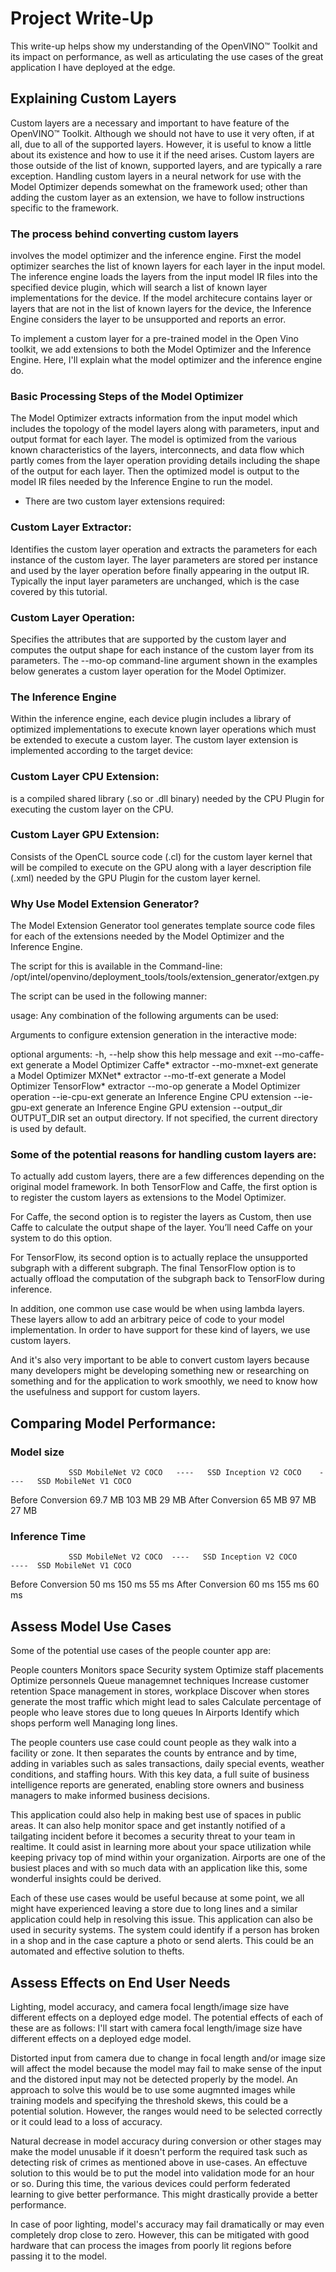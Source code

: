 # Project Write-Up
This write-up helps show my understanding of the OpenVINO™ Toolkit and its impact on performance, as well as articulating the use cases of the great application I have deployed at the edge.

## Explaining Custom Layers
Custom layers are a necessary and important to have feature of the OpenVINO™ Toolkit.   Although we should not have to use it very often, if at all, due to all of the supported layers. However, it is useful to know a little about its existence and how to use it if the need arises.  Custom layers are those outside of the list of known, supported layers, and are typically a rare exception. Handling custom layers in a neural network for use with the Model Optimizer depends somewhat on the framework used; other than adding the custom layer as an extension, we have to follow instructions specific to the framework.

### The process behind converting custom layers 
involves the model optimizer and the inference engine.  First the model optimizer searches the list of known layers for each layer in the input model. The inference engine loads the layers from the input model IR files into the specified device plugin, which will search a list of known layer implementations for the device. If the model architecure contains layer or layers that are not in the list of known layers for the device, the Inference Engine considers the layer to be unsupported and reports an error. 

To implement a custom layer for a pre-trained model in the Open Vino toolkit, we add extensions to both the Model Optimizer and the Inference Engine.  Here, I'll explain what the model optimizer and the inference engine do.

### Basic Processing Steps of the Model Optimizer
The Model Optimizer extracts information from the input model which includes the topology of the model layers along with parameters, input and output format for each layer. The model is optimized from the various known characteristics of the layers, interconnects, and data flow which partly comes from the layer operation providing details including the shape of the output for each layer. Then the optimized model is output to the model IR files needed by the Inference Engine to run the model.

* There are two custom layer extensions required:

### Custom Layer Extractor:
Identifies the custom layer operation and extracts the parameters for each instance of the custom layer. The layer parameters are stored per instance and used by the layer operation before finally appearing in the output IR. Typically the input layer parameters are unchanged, which is the case covered by this tutorial.

### Custom Layer Operation:
Specifies the attributes that are supported by the custom layer and computes the output shape for each instance of the custom layer from its parameters. The --mo-op command-line argument shown in the examples below generates a custom layer operation for the Model Optimizer.

### The Inference Engine
Within the inference engine, each device plugin includes a library of optimized implementations to execute known layer operations which must be extended to execute a custom layer. The custom layer extension is implemented according to the target device:

### Custom Layer CPU Extension:
is a compiled shared library (.so or .dll binary) needed by the CPU Plugin for executing the custom layer on the CPU.

### Custom Layer GPU Extension:
Consists of the OpenCL source code (.cl) for the custom layer kernel that will be compiled to execute on the GPU along with a layer description file (.xml) needed by the GPU Plugin for the custom layer kernel.

### Why Use Model Extension Generator?

The Model Extension Generator tool generates template source code files for each of the extensions needed by the Model Optimizer and the Inference Engine.

The script for this is available in the Command-line:
/opt/intel/openvino/deployment_tools/tools/extension_generator/extgen.py

The script can be used in the following manner:

usage: Any combination of the following arguments can be used:

Arguments to configure extension generation in the interactive mode:

optional arguments:
  -h, --help            show this help message and exit
  --mo-caffe-ext        generate a Model Optimizer Caffe* extractor
  --mo-mxnet-ext        generate a Model Optimizer MXNet* extractor
  --mo-tf-ext           generate a Model Optimizer TensorFlow* extractor
  --mo-op               generate a Model Optimizer operation
  --ie-cpu-ext          generate an Inference Engine CPU extension
  --ie-gpu-ext          generate an Inference Engine GPU extension
  --output_dir OUTPUT_DIR
                        set an output directory. If not specified, the current
                        directory is used by default.


### Some of the potential reasons for handling custom layers are:
To actually add custom layers, there are a few differences depending on the original model framework. In both TensorFlow and Caffe, the first option is to register the custom layers as extensions to the Model Optimizer.

For Caffe, the second option is to register the layers as Custom, then use Caffe to calculate the output shape of the layer. You’ll need Caffe on your system to do this option.

For TensorFlow, its second option is to actually replace the unsupported subgraph with a different subgraph. The final TensorFlow option is to actually offload the computation of the subgraph back to TensorFlow during inference.


In addition, one common use case would be when using lambda layers. These layers allow to add an arbitrary peice of code to your model implementation. In order to have support for these kind of layers, we use custom layers. 

And it's also very important to be able to convert custom layers because many developers might be developing something new or researching on something and for the application to work smoothly, we need to know how the usefulness and support for custom layers.


## Comparing Model Performance:

### Model size

                 SSD MobileNet V2 COCO	 ----   SSD Inception V2 COCO	 ----   SSD MobileNet V1 COCO
Before Conversion	    69.7 MB	                        103 MB  	                     29 MB
After Conversion	    65 MB	                           97 MB  	                     27 MB

### Inference Time

                 SSD MobileNet V2 COCO	----   SSD Inception V2 COCO	  ----  SSD MobileNet V1 COCO
Before Conversion	    50 ms	                              150 ms 	                   55 ms
After Conversion	    60 ms	                              155 ms 	                   60 ms



## Assess Model Use Cases

Some of the potential use cases of the people counter app are:

People counters
Monitors space
Security system
Optimize staff placements
Optimize personnels
Queue managemnet techniques
Increase customer retention
Space management in stores, workplace
Discover when stores generate the most traffic which might lead to sales
Calculate percentage of people who leave stores due to long queues
In Airports
Identify which shops perform well
Managing long lines.

The people counters use case could count people as they walk into a facility or zone. It then separates the counts by entrance and by time, adding in variables such as sales transactions, daily special events, weather conditions, and staffing hours. With this key data, a full suite of business intelligence reports are generated, enabling store owners and business managers to make informed business decisions.

This application could also help in making best use of spaces in public areas. It can also help monitor space and get instantly notified of a tailgating incident before it becomes a security threat to your team in realtime.  It could asist in learning more about your space utilization while keeping privacy top of mind within your organization.  Airports are one of the busiest places and with so much data with an application like this, some wonderful insights could be derived. 

Each of these use cases would be useful because at some point, we all might have experienced leaving a store due to long lines and a similar application could help in resolving this issue. This application can also be used in security systems.  The system could identify if a person has broken in a shop and in the case capture a photo or send alerts. This could be an automated and effective solution to thefts.  


## Assess Effects on End User Needs

Lighting, model accuracy, and camera focal length/image size have different effects on a deployed edge model. The potential effects of each of these are as follows:  I'll start with camera focal length/image size have different effects on a deployed edge model.

Distorted input from camera due to change in focal length and/or image size will affect the model because the model may fail to make sense of the input and the distored input may not be detected properly by the model. An approach to solve this would be to use some augmnted images while training models and specifying the threshold skews, this could be a potential solution. However, the ranges would need to be selected correctly or it could lead to a loss of accuracy.

Natural decrease in model accuracy during conversion or other stages may make the model unusable if it doesn't perform the required task such as detecting risk of crimes as mentioned above in use-cases. An effectuve solution to this would be to put the model into validation mode for an hour or so. During this time, the various devices could perform federated learning to give better performance. This might drastically provide a better performance.

In case of poor lighting, model's accuracy may fail dramatically or may even completely drop close to zero. However, this can be mitigated with good hardware that can process the images from poorly lit regions before passing it to the model.





